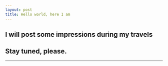 ```yaml
---
layout: post
title: Hello world, here I am
---
```


## I will post some impressions during my travels ##

Stay tuned, please.
----
****
